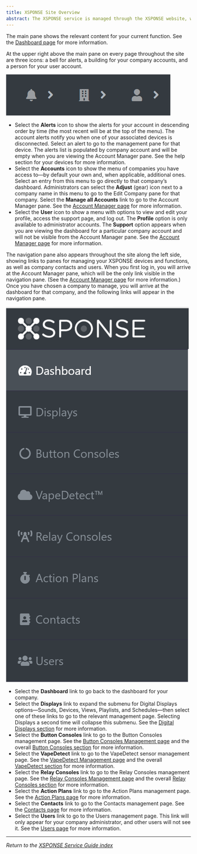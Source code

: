 ```yaml
---
title: XSPONSE Site Overview
abstract: The XSPONSE service is managed through the XSPONSE website, which provides a dashboard through which you can access various components relevant to your devices. The site features a consistent look and feel, with every pane providing the same base functions, to make navigation easier.
---
```

The main pane shows the relevant content for your current function. See the [Dashboard page](dashboard.md) for more information.

At the upper right above the main pane on every page throughout the site are three icons: a bell for alerts, a building for your company accounts, and a person for your user account.

![image of menu icons](menu_icons.png)

-	Select the **Alerts** icon to show the alerts for your account in descending order by time (the most recent will be at the top of the menu). The account alerts notify you when one of your associated devices is disconnected. Select an alert to go to the management pane for that device. The alerts list is populated by company account and will be empty when you are viewing the Account Manager pane. See the help section for your devices for more information.
-	Select the **Accounts** icon to show the menu of companies you have access to—by default your own and, when applicable, additional ones. Select an entry from this menu to go directly to that company’s dashboard. Administrators can select the **Adjust** (gear) icon next to a company name in this menu to go to the Edit Company pane for that company. Select the **Manage all Accounts** link to go to the Account Manager pane. See the [Account Manager page](account-manager.md) for more information.
-	Select the **User** icon to show a menu with options to view and edit your profile, access the support page, and log out. The **Profile** option is only available to administrator accounts. The **Support** option appears when you are viewing the dashboard for a particular company account and will not be visible from the Account Manager pane. See the [Account Manager page](account-manager.md) for more information.

The navigation pane also appears throughout the site along the left side, showing links to panes for managing your XSPONSE devices and functions, as well as company contacts and users. When you first log in, you will arrive at the Account Manager pane, which will be the only link visible in the navigation pane. (See the [Account Manager page](account-manager.md) for more information.) Once you have chosen a company to manage, you will arrive at the dashboard for that company, and the following links will appear in the navigation pane.

![image of navigation pane](navigation_pane.png)

-	Select the **Dashboard** link to go back to the dashboard for your company.
-	Select the **Displays** link to expand the submenu for Digital Displays options—Sounds, Devices, Views, Playlists, and Schedules—then select one of these links to go to the relevant management page. Selecting Displays a second time will collapse this submenu. See the [Digital Displays section](../digital-displays/about-digital-displays.md) for more information.
-	Select the **Button Consoles** link to go to the Button Consoles management page. See the [Button Consoles Management page](../button-consoles/button-consoles-management.md) and the overall [Button Consoles section](../button-consoles/about-button-consoles.md) for more information. 
-	Select the **VapeDetect** link to go to the VapeDetect sensor management page. See the [VapeDetect Management page](../vape-detect/vapedetect-management.md) and the overall [VapeDetect section](../vape-detect/about-vapedetect.md) for more information.
-	Select the **Relay Consoles** link to go to the Relay Consoles management page. See the [Relay Consoles Management page](../relay-consoles/relay-consoles-management.md) and the overall [Relay Consoles section](../relay-consoles/about-relay-consoles.md) for more information.
-	Select the **Action Plans** link to go to the Action Plans management page. See the [Action Plans page](action-plans.md) for more information.
-	Select the **Contacts** link to go to the Contacts management page. See the [Contacts page](contacts-management.md) for more information.
-	Select the **Users** link to go to the Users management page. This link will only appear for your company administrator, and other users will not see it. See the [Users page](users-management.md) for more information.

___
*Return to the [XSPONSE Service Guide index](index.md)*
